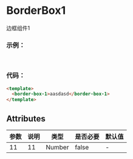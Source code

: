 # BorderBox1

边框组件1

### 示例：

<br />
<testCard/>

### 代码：

```html
<template>
  <border-box-1>aasdasd</border-box-1>
</template>
```

## Attributes

| 参数 | 说明 | 类型   | 是否必要 | 默认值 |
| ---- | ---- | ------ | -------- | ------ |
| 11   | 11   | Number | false    | -      |

